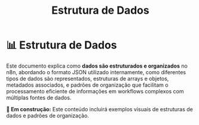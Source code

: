 ﻿---
sidebar_position: 1
title: Estrutura de Dados
description: Como dados são estruturados e organizados no n8n
keywords: [n8n, estrutura, dados, JSON, formato]
---

# 📊 Estrutura de Dados

Este documento explica como **dados são estruturados e organizados** no n8n, abordando o formato JSON utilizado internamente, como diferentes tipos de dados são representados, estruturas de arrays e objetos, metadados associados, e padrões de organização que facilitam o processamento eficiente de informações em workflows complexos com múltiplas fontes de dados.

**🔄 Em construção:** Este conteúdo incluirá exemplos visuais de estruturas de dados e padrões de organização.
